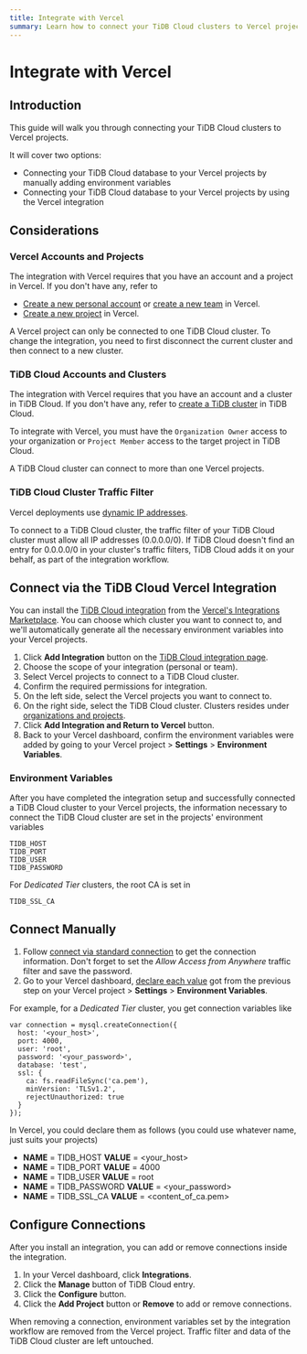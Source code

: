 ```yaml
---
title: Integrate with Vercel
summary: Learn how to connect your TiDB Cloud clusters to Vercel projects.
---
```


# Integrate with Vercel

## Introduction

This guide will walk you through connecting your TiDB Cloud clusters to Vercel projects.

It will cover two options:

* Connecting your TiDB Cloud database to your Vercel projects by manually adding environment variables
* Connecting your TiDB Cloud database to your Vercel projects by using the Vercel integration

## Considerations

### Vercel Accounts and Projects 

The integration with Vercel requires that you have an account and a project in Vercel. If you don't have any, refer to

* [Create a new personal account](https://vercel.com/docs/concepts/personal-accounts/overview) or [create a new team](https://vercel.com/docs/concepts/teams/overview) in Vercel.
* [Create a new project](https://vercel.com/docs/concepts/projects/overview) in Vercel.

A Vercel project can only be connected to one TiDB Cloud cluster. To change the integration, you need to first disconnect the current cluster and then connect to a new cluster.

### TiDB Cloud Accounts and Clusters

The integration with Vercel requires that you have an account and a cluster in TiDB Cloud. If you don't have any, refer to [create a TiDB cluster](/tidb-cloud/create-tidb-cluster.md) in TiDB Cloud.

To integrate with Vercel, you must have the `Organization Owner` access to your organization or `Project Member` access to the target project in TiDB Cloud.

A TiDB Cloud cluster can connect to more than one Vercel projects.

### TiDB Cloud Cluster Traffic Filter

Vercel deployments use [dynamic IP addresses](https://vercel.com/guides/how-to-allowlist-deployment-ip-address).

To connect to a TiDB Cloud cluster, the traffic filter of your TiDB Cloud cluster must allow all IP addresses (0.0.0.0/0). If TiDB Cloud doesn't find an entry for 0.0.0.0/0 in your cluster's traffic filters, TiDB Cloud adds it on your behalf, as part of the integration workflow.

## Connect via the TiDB Cloud Vercel Integration

You can install the [TiDB Cloud integration](https://vercel.com/integrations/tidb-cloud-dev) from the [Vercel's Integrations Marketplace](https://vercel.com/integrations). You can choose which cluster you want to connect to, and we'll automatically generate all the necessary environment variables into your Vercel projects.

1. Click **Add Integration** button on the [TiDB Cloud integration page](https://vercel.com/integrations/tidb-cloud-dev).
2. Choose the scope of your integration (personal or team).
3. Select Vercel projects to connect to a TiDB Cloud cluster.
4. Confirm the required permissions for integration.
5. On the left side, select the Vercel projects you want to connect to.
6. On the right side, select the TiDB Cloud cluster. Clusters resides under [organizations and projects](/tidb-cloud/manage-user-access.md#view-the-organization-and-project).
7. Click **Add Integration and Return to Vercel** button.
8. Back to your Vercel dashboard, confirm the environment variables were added by going to your Vercel project > **Settings** > **Environment Variables**.

### Environment Variables

After you have completed the integration setup and successfully connected a TiDB Cloud cluster to your Vercel projects, the information necessary to connect the TiDB Cloud cluster are set in the projects' environment variables

```
TIDB_HOST
TIDB_PORT
TIDB_USER
TIDB_PASSWORD
```

For *Dedicated Tier* clusters, the root CA is set in

```
TIDB_SSL_CA
```

## Connect Manually

1. Follow [connect via standard connection](/tidb-cloud/connect-to-tidb-cluster.md#connect-via-standard-connection) to get the connection information. Don't forget to set the *Allow Access from Anywhere* traffic filter and save the password.
2. Go to your Vercel dashboard, [declare each value](https://vercel.com/docs/concepts/projects/environment-variables#declare-an-environment-variable) got from the previous step on your Vercel project > **Settings** > **Environment Variables**.

For example, for a *Dedicated Tier* cluster, you get connection variables like

```
var connection = mysql.createConnection({
  host: '<your_host>',
  port: 4000,
  user: 'root',
  password: '<your_password>',
  database: 'test',
  ssl: {
    ca: fs.readFileSync('ca.pem'),
    minVersion: 'TLSv1.2',
    rejectUnauthorized: true
  }
});
```

In Vercel, you could declare them as follows (you could use whatever name, just suits your projects)

* **NAME** = TIDB\_HOST **VALUE** = <your_host>
* **NAME** = TIDB\_PORT **VALUE** = 4000
* **NAME** = TIDB\_USER **VALUE** = root
* **NAME** = TIDB\_PASSWORD **VALUE** = <your_password>
* **NAME** = TIDB\_SSL\_CA **VALUE** = <content_of_ca.pem>

## Configure Connections

After you install an integration, you can add or remove connections inside the integration.

1. In your Vercel dashboard, click **Integrations**.
2. Click the **Manage** button of TiDB Cloud entry.
3. Click the **Configure** button.
4. Click the **Add Project** button or **Remove** to add or remove connections.

When removing a connection, environment variables set by the integration workflow are removed from the Vercel project. Traffic filter and data of the TiDB Cloud cluster are left untouched.
